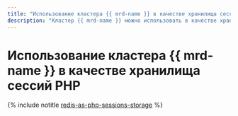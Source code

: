 ```yaml
---
title: "Использование кластера {{ mrd-name }} в качестве хранилища сессий PHP"
description: "Кластер {{ mrd-name }} можно использовать в качестве хранилища данных о сессиях PHP."
---
```


# Использование кластера {{ mrd-name }} в качестве хранилища сессий PHP

{% include notitle [redis-as-php-sessions-storage](../../_tutorials/dataplatform/redis-as-php-sessions-storage.md) %}
